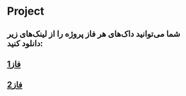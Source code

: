 # Project

## شما می‌توانید داک‌های هر فاز پروژه را از لینک‌های زیر دانلود کنید:

## [فاز1](https://github.com/FundamentalOfProgramming-SUT-2022/Project/blob/main/Phase1/Phase1.pdf)

## [فاز2](https://github.com/FundamentalOfProgramming-SUT-2022/Project/blob/main/Phase2/Phase2.pdf)

